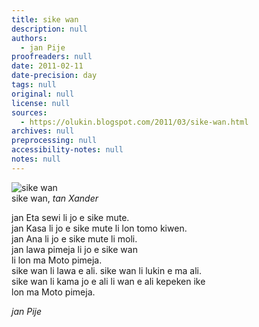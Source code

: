 ```yaml
---
title: sike wan
description: null
authors:
  - jan Pije
proofreaders: null
date: 2011-02-11
date-precision: day
tags: null
original: null
license: null
sources:
  - https://olukin.blogspot.com/2011/03/sike-wan.html
archives: null
preprocessing: null
accessibility-notes: null
notes: null
---
```


<!-- "File:Unico Anello.png" by Xander. Public Domain. -->
![sike wan](https://upload.wikimedia.org/wikipedia/commons/b/b7/Unico_Anello.png)  \
sike wan, *tan Xander*

jan Eta sewi li jo e sike mute.  \
jan Kasa li jo e sike mute li lon tomo kiwen.  \
jan Ana li jo e sike mute li moli.  \
jan lawa pimeja li jo e sike wan  \
li lon ma Moto pimeja.  \
sike wan li lawa e ali. sike wan li lukin e ma ali.  \
sike wan li kama jo e ali li wan e ali kepeken ike  \
lon ma Moto pimeja.

*jan Pije*
